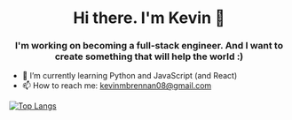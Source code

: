 <h1 align="center">Hi there. I'm Kevin 👋</h1>

<h3 align="center">I'm working on becoming a full-stack engineer. And I want to create something that will help the world :)</h3>

- 🌱 I’m currently learning Python and JavaScript (and React)
- 📫 How to reach me: kevinmbrennan08@gmail.com


[![Top Langs](https://github-readme-stats.vercel.app/api/top-langs/?username=kbrenn02)](https://github.com/kbrenn02/github-readme-stats)

<!--
**kbrenn02/kbrenn02** is a ✨ _special_ ✨ repository because its `README.md` (this file) appears on your GitHub profile.

Here are some ideas to get you started:

- 🔭 I’m currently working on ...
- 🌱 I’m currently learning ...
- 👯 I’m looking to collaborate on ...
- 🤔 I’m looking for help with ...
- 💬 Ask me about ...
- 📫 How to reach me: ...
- 😄 Pronouns: ...
- ⚡ Fun fact: ...
-->
